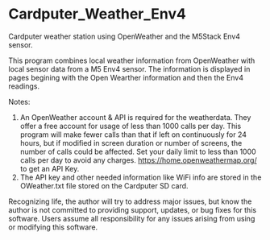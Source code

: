 # Cardputer_Weather_Env4
Cardputer weather station using OpenWeather and the M5Stack Env4 sensor.

This program combines local weather information from OpenWeather with local sensor data from a M5 Env4 sensor. The information is displayed in pages begining with the Open Wearther information and then the Env4 readings.

Notes:
1) An OpenWeather account & API is required for the weatherdata. They offer a free account for usage of less than 1000 calls per day. This program will make fewer calls than that if left on continuously for 24 hours, but if modified in screen duration or number of screens, the number of calls could be affected. Set your daily limit to less than 1000 calls per day to avoid any charges. https://home.openweathermap.org/ to get an API Key.
2) The API key and other needed information like WiFi info are stored in the OWeather.txt file stored on the Cardputer SD card.

Recognizing life, the author will try to address major issues, but know the author is not committed to providing support, updates, or bug fixes for this software. Users assume all responsibility for any issues arising from using or modifying this software.
